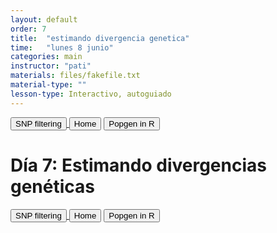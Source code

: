 ```yaml
---
layout: default
order: 7
title:  "estimando divergencia genetica"
time:   "lunes 8 junio"
categories: main
instructor: "pati"
materials: files/fakefile.txt
material-type: ""
lesson-type: Interactivo, autoguiado
---
```

<a href="https://rdtarvin.github.io/IBS2019_Genomics-of-Biodiversity/main/2019/08/05/08-stacks-filtering.html"><button>SNP filtering</button>	<a href="https://rdtarvin.github.io/IBS2019_Genomics-of-Biodiversity/"><button>Home</button></a>    <a href="https://rdtarvin.github.io/IBS2019_Genomics-of-Biodiversity/main/2019/08/05/11-popgen-in-R.html"><button>Popgen in R</button></a>

# Día 7: Estimando divergencias genéticas

<a href="https://rdtarvin.github.io/IBS2019_Genomics-of-Biodiversity/main/2019/08/05/08-stacks-filtering.html"><button>SNP filtering</button>	<a href="https://rdtarvin.github.io/IBS2019_Genomics-of-Biodiversity/"><button>Home</button></a>    <a href="https://rdtarvin.github.io/IBS2019_Genomics-of-Biodiversity/main/2019/08/05/11-popgen-in-R.html"><button>Popgen in R</button></a>

